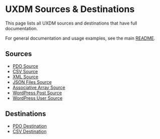 # UXDM Sources & Destinations

This page lists all UXDM sources and destinations that have full documentation.

For general documentation and usage examples, see the main [README](../README.md).

## Sources

* [PDO Source](sources/PDOSource.md)
* [CSV Source](sources/CSVSource.md)
* [XML Source](sources/XMLSource.md)
* [JSON Files Source](sources/JSONFilesSource.md)
* [Associative Array Source](sources/AssociativeArraySource.md)
* [WordPress Post Source](sources/WordPressPostSource.md)
* [WordPress User Source](sources/WordPressUserSource.md)

## Destinations

* [PDO Destination](destinations/PDODestination.md)
* [CSV Destination](destinations/CSVDestination.md)
